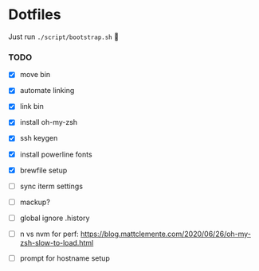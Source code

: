# Dotfiles

Just run `./script/bootstrap.sh` 🚀

### TODO
 - [x] move bin
 - [x] automate linking
 - [x] link bin
 - [x] install oh-my-zsh
 - [x] ssh keygen
 - [x] install powerline fonts
 - [x] brewfile setup
 - [ ] sync iterm settings
 - [ ] mackup?
 - [ ] global ignore .history
 - [ ] n vs nvm for perf: https://blog.mattclemente.com/2020/06/26/oh-my-zsh-slow-to-load.html
 - [ ] prompt for hostname setup
 